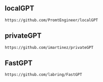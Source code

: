 ## localGPT

```
https://github.com/PromtEngineer/localGPT
```

## privateGPT

```
https://github.com/imartinez/privateGPT
```

## FastGPT

```
https://github.com/labring/FastGPT
```
